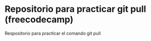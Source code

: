 # Repositorio para practicar git pull (freecodecamp)
Respositorio para practicar el comando git pull
